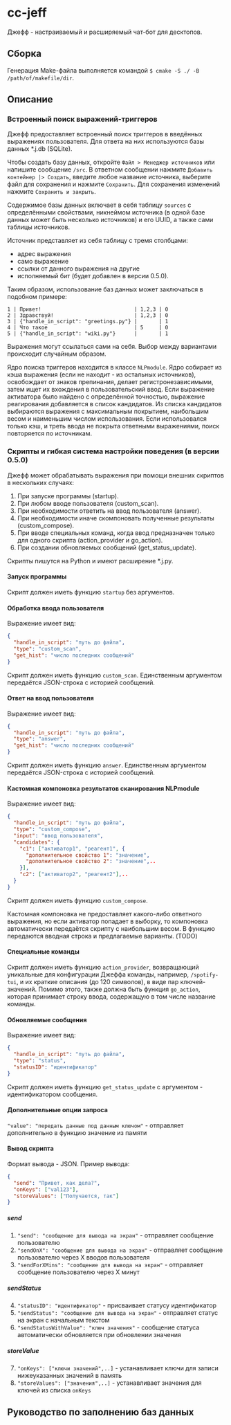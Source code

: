# cc-jeff

Джефф - настраиваемый и расширяемый чат-бот для десктопов.

## Сборка

Генерация Make-файла выполняется командой `$ cmake -S ./ -B /path/of/makefile/dir`.

## Описание

### Встроенный поиск выражений-триггеров

Джефф предоставляет встроенный поиск триггеров в введённых выражениях пользователя. Для ответа на них используются базы данных \*.j.db (SQLite).

Чтобы создать базу данных, откройте `Файл > Менеджер источников` или напишите сообщение `/src`. В ответном сообщении нажмите `Добавить контейнер |> Создать`, введите любое название источника, выберите файл для сохранения и нажмите `Сохранить`. Для сохранения изменений нажмите `Сохранить и закрыть`.

Содержимое базы данных включает в себя таблицу `sources` с определёнными свойствами, никнеймом источника (в одной базе данных может быть несколько источников) и его UUID, а также сами таблицы источников.

Источник представляет из себя таблицу с тремя столбцами: 

- адрес выражения
- само выражение
- ссылки от данного выражения на другие
- исполняемый бит (будет добавлен в версии 0.5.0).

Таким образом, использование баз данных может заключаться в подобном примере:

```
1 | Привет!                              | 1,2,3 | 0
2 | Здравствуй!                          | 1,2,3 | 0
3 | {"handle_in_script": "greetings.py"} |       | 1
4 | Что такое                            | 5     | 0
5 | {"handle_in_script": "wiki.py"}      |       | 1
```

Выражения могут ссылаться сами на себя. Выбор между вариантами происходит случайным образом.

Ядро поиска триггеров находится в классе `NLPmodule`. Ядро собирает из кэша выражения (если не находит - из остальных источников), освобождает от знаков препинания, делает регистронезависимыми, затем ищет их вхождения в пользовательский ввод. Если выражение активатора было найдено с определённой точностью, выражение реагирования добавляется в список кандидатов. Из списка кандидатов выбираются выражения с максимальным покрытием, наибольшим весом и наименьшим числом использования. Если использовался только кэш, и треть ввода не покрыта ответными выражениями, поиск повторяется по источникам.

### Скрипты и гибкая система настройки поведения (в версии 0.5.0)

Джефф может обрабатывать выражения при помощи внешних скриптов в нескольких случаях:

1. При запуске программы (startup).
2. При любом вводе пользователя (custom_scan).
3. При необходимости ответить на ввод пользователя (answer).
4. При необходимости иначе скомпоновать полученные результаты (custom_compose).
5. При вводе специальных команд, когда ввод предназначен только для одного скрипта (action_provider и go_action).
6. При создании обновляемых сообщений (get_status_update).

Скрипты пишутся на Python и имеют расширение \*.j.py.

#### Запуск программы

Скрипт должен иметь функцию `startup` без аргументов.

#### Обработка ввода пользователя

Выражение имеет вид:

```json
{
  "handle_in_script": "путь до файла", 
  "type": "custom_scan", 
  "get_hist": "число последних сообщений"
}
```

Скрипт должен иметь функцию `custom_scan`. Единственным аргументом передаётся JSON-строка с историей сообщений.

#### Ответ на ввод пользователя

Выражение имеет вид:

```json
{
  "handle_in_script": "путь до файла",
  "type": "answer",
  "get_hist": "число последних сообщений"
}
```

Скрипт должен иметь функцию `answer`. Единственным аргументом передаётся JSON-строка с историей сообщений.

#### Кастомная компоновка результатов сканирования NLPmodule

Выражение имеет вид:

```json
{
  "handle_in_script": "путь до файла",
  "type": "custom_compose",
  "input": "ввод пользователя",
  "candidates": {
    "c1": ["активатор1", "реагент1", {
      "дополнительное свойство 1": "значение",
      "дополнительное свойство 2": "значение",..
    }],
    "c2": ["активатор2", "реагент2"],..
  }
}
```

Скрипт должен иметь функцию `custom_compose`.

Кастомная компоновка не предоставляет какого-либо ответного выражения, но если активатор попадает в выборку, то компоновка автоматически передаётся скрипту с наибольшим весом. В функцию передаются вводная строка и предлагаемые варианты. (TODO)

#### Специальные команды

Скрипт должен иметь функцию `action_provider`, возвращающий уникальные для конфигурации Джеффа команды, например, `/spotify-tui`, и их краткие описания (до 120 символов), в виде пар ключей-значений. Помимо этого, также должна быть функция `go_action`, которая принимает строку ввода, содержащую в том числе название команды.

#### Обновляемые сообщения

Выражение имеет вид:

```json
{
  "handle_in_script": "путь до файла",
  "type": "status",
  "statusID": "идентификатор"
}
```

Скрипт должен иметь функцию `get_status_update` с аргументом - идентификатором сообщения.

#### Дополнительные опции запроса

`"value": "передать данные под данным ключом"` - отправляет дополнительно в функцию значение из памяти

#### Вывод скрипта

Формат вывода - JSON. Пример вывода:

```json
{
  "send": "Привет, как дела?",
  "onKeys": ["val123"],
  "storeValues": ["Получается, так"]
}
```

##### send

1. `"send": "сообщение для вывода на экран"` - отправляет сообщение пользователю
2. `"sendOnX": "сообщение для вывода на экран"` - отправляет сообщение пользователю через X вводов пользователя
3. `"sendForXMins": "сообщение для вывода на экран"` - отправляет сообщение пользователю через X минут

##### sendStatus

4. `"statusID": "идентификатор"` - присваивает статусу идентификатор
5. `"sendStatus": "сообщение для вывода на экран"` - отправляет статус на экран с начальным текстом
6. `"sendStatusWithValue": "ключ значения"` - сообщение статуса автоматически обновляется при обновлении значения

##### storeValue

7. `"onKeys": ["ключи значений",..]` - устанавливает ключи для записи нижеуказанных значений в память
8. `"storeValues": ["значения",..]` - устанавливает значения для ключей из списка `onKeys`

## Руководство по заполнению баз данных

